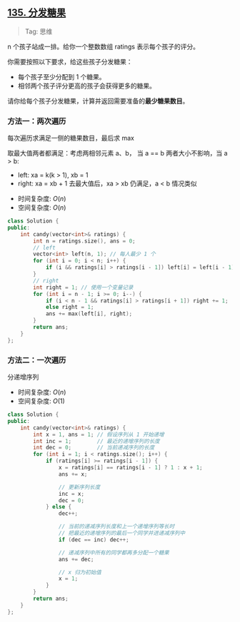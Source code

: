 ## [135. 分发糖果](https://leetcode-cn.com/problems/candy/)

> Tag: 思维

n 个孩子站成一排。给你一个整数数组 ratings 表示每个孩子的评分。

你需要按照以下要求，给这些孩子分发糖果：

- 每个孩子至少分配到 1 个糖果。
- 相邻两个孩子评分更高的孩子会获得更多的糖果。

请你给每个孩子分发糖果，计算并返回需要准备的**最少糖果数目**。

### 方法一：两次遍历

每次遍历求满足一侧的糖果数目，最后求 max

取最大值两者都满足：考虑两相邻元素 a、b， 当 a == b 两者大小不影响，当 a > b:
- left:  xa = k(k > 1), xb = 1
- right: xa = xb + 1
去最大值后，xa > xb 仍满足，a < b 情况类似

* 时间复杂度: ${O(n)}$
* 空间复杂度: ${O(n)}$
```cpp
class Solution {
public:
    int candy(vector<int>& ratings) {
        int n = ratings.size(), ans = 0;
        // left
        vector<int> left(n, 1); // 每人最少 1 个
        for (int i = 0; i < n; i++) {
            if (i && ratings[i] > ratings[i - 1]) left[i] = left[i - 1] + 1;
        }
        // right
        int right = 1; // 使用一个变量记录
        for (int i = n - 1; i >= 0; i--) {
            if (i < n - 1 && ratings[i] > ratings[i + 1]) right += 1;
            else right = 1;
            ans += max(left[i], right);
        }
        return ans;
    }
};
```

### 方法二：一次遍历

分递增序列

* 时间复杂度: ${O(n)}$
* 空间复杂度: ${O(1)}$
```cpp
class Solution {
public:
    int candy(vector<int>& ratings) {
        int x = 1, ans = 1; // 假设序列从 1 开始递增
        int inc = 1;        // 最近的递增序列的长度
        int dec = 0;        // 当前递减序列的长度
        for (int i = 1; i < ratings.size(); i++) {
            if (ratings[i] >= ratings[i - 1]) {
                x = ratings[i] == ratings[i - 1] ? 1 : x + 1;
                ans += x;

                // 更新序列长度
                inc = x;
                dec = 0;
            } else {
                dec++;

                // 当前的递减序列长度和上一个递增序列等长时
                // 把最近的递增序列的最后一个同学并进递减序列中
                if (dec == inc) dec++;

                // 递减序列中所有的同学都再多分配一个糖果
                ans += dec;

                // x 归为初始值
                x = 1;
            }
        }
        return ans;
    }
};
```